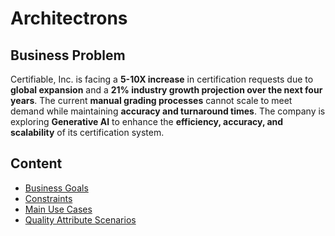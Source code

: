 # Architectrons

## Business Problem
Certifiable, Inc. is facing a **5-10X increase** in certification requests due to **global expansion** and a **21% industry growth projection over the next four years**. The current **manual grading processes** cannot scale to meet demand while maintaining **accuracy and turnaround times**. The company is exploring **Generative AI** to enhance the **efficiency, accuracy, and scalability** of its certification system.

## Content
- [Business Goals](business_goals.md)
- [Constraints](constraints.md)
- [Main Use Cases](use_cases.md)
- [Quality Attribute Scenarios](quality_attribute_scenarios.md)
